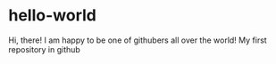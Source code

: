 # hello-world
Hi,  there! I am happy to be one of githubers all over the world!
My first repository in github

